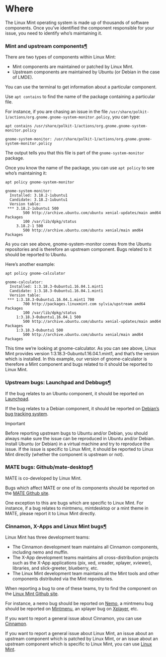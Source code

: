 # Where

The Linux Mint operating system is made up of thousands of software components. Once you’ve identified the component responsible for your issue, you need to identify who’s maintaining it.

### Mint and upstream components[¶](broken-reference)

There are two types of components within Linux Mint:

* Mint components are maintained or patched by Linux Mint.
* Upstream components are maintained by Ubuntu (or Debian in the case of LMDE).

You can use the terminal to get information about a particular component.

Use `apt contains` to find the name of the package containing a particular file.

For instance, if you are chasing an issue in the file `/usr/share/polkit-1/actions/org.gnome.gnome-system-monitor.policy`, you can type:

```
apt contains /usr/share/polkit-1/actions/org.gnome.gnome-system-monitor.policy

gnome-system-monitor: /usr/share/polkit-1/actions/org.gnome.gnome-system-monitor.policy
```

The output tells you that this file is part of the `gnome-system-monitor` package.

Once you know the name of the package, you can use `apt policy` to see who’s maintaining it:

```
apt policy gnome-system-monitor

gnome-system-monitor:
  Installed: 3.18.2-1ubuntu1
  Candidate: 3.18.2-1ubuntu1
  Version table:
 *** 3.18.2-1ubuntu1 500
        500 http://archive.ubuntu.com/ubuntu xenial-updates/main amd64 Packages
        100 /var/lib/dpkg/status
     3.18.2-1 500
        500 http://archive.ubuntu.com/ubuntu xenial/main amd64 Packages
```

As you can see above, gnome-system-monitor comes from the Ubuntu repositories and is therefore an upstream component. Bugs related to it should be reported to Ubuntu.

Here’s another example:

```
apt policy gnome-calculator

gnome-calculator:
  Installed: 1:3.18.3-0ubuntu1.16.04.1.mint1
  Candidate: 1:3.18.3-0ubuntu1.16.04.1.mint1
  Version table:
 *** 1:3.18.3-0ubuntu1.16.04.1.mint1 700
        700 http://packages.linuxmint.com sylvia/upstream amd64 Packages
        100 /var/lib/dpkg/status
     1:3.18.3-0ubuntu1.16.04.1 500
        500 http://archive.ubuntu.com/ubuntu xenial-updates/main amd64 Packages
     1:3.18.3-0ubuntu1 500
        500 http://archive.ubuntu.com/ubuntu xenial/main amd64 Packages
```

This time we’re looking at gnome-calculator. As you can see above, Linux Mint provides version 1:3.18.3-0ubuntu1.16.04.1.mint1, and that’s the version which is installed. In this example, our version of gnome-calculator is therefore a Mint component and bugs related to it should be reported to Linux Mint.

### Upstream bugs: Launchpad and Debbugs[¶](broken-reference)

If the bug relates to an Ubuntu component, it should be reported on [Launchpad](https://bugs.launchpad.net/).

If the bug relates to a Debian component, it should be reported on [Debian’s bug tracking system](https://www.debian.org/Bugs/).

Important

Before reporting upstream bugs to Ubuntu and/or Debian, you should always make sure the issue can be reproduced in Ubuntu and/or Debian. Install Ubuntu (or Debian) in a virtual machine and try to reproduce the issue. If the issue is specific to Linux Mint, it should be reported to Linux Mint directly (whether the component is upstream or not).

### MATE bugs: Github/mate-desktop[¶](broken-reference)

MATE is co-developed by Linux Mint.

Bugs which affect MATE or one of its components should be reported on the [MATE Github site](https://github.com/mate-desktop).

One exception to this are bugs which are specific to Linux Mint. For instance, if a bug relates to mintmenu, mintdesktop or a mint theme in MATE, please report it to Linux Mint directly.

### Cinnamon, X-Apps and Linux Mint bugs[¶](broken-reference)

Linux Mint has three development teams:

* The Cinnamon development team maintains all Cinnamon components, including nemo and muffin.
* The X-App development teams maintains all cross-distribution projects such as the X-App applications (pix, xed, xreader, xplayer, xviewer), libraries, and slick-greeter, blueberry, etc.
* The Linux Mint development team maintains all the Mint tools and other components distributed via the Mint repositories.

When reporting a bug to one of these teams, try to find the component on the [Linux Mint Github site](http://github.com/linuxmint).

For instance, a nemo bug should be reported on [Nemo](http://github.com/linuxmint/nemo), a mintmenu bug should be reported on [Mintmenu](http://github.com/linuxmint/mintmenu), an xplayer bug on [Xplayer](http://github.com/linuxmint/xplayer), etc.

If you want to report a general issue about Cinnamon, you can use [Cinnamon](http://github.com/linuxmint/Cinnamon).

If you want to report a general issue about Linux Mint, an issue about an upstream component which is patched by Linux Mint, or an issue about an upstream component which is specific to Linux Mint, you can use [Linux Mint](http://github.com/linuxmint/linuxmint).
